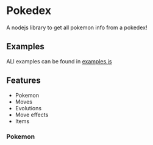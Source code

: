 # Pokedex
A nodejs library to get all pokemon info from a pokedex!

## Examples
ALl examples can be found in [examples.js](https://github.com/scaranaraa/pokedex/blob/main/examples.js)

## Features
- Pokemon
- Moves
- Evolutions
- Move effects
- Items

### Pokemon

